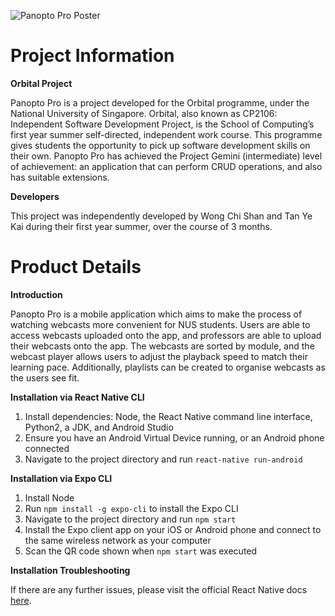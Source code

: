 ![Panopto Pro Poster](https://github.com/chishanw/panoptopro/blob/master/src/assets/PanoptoPro.jpg)

# Project Information
**Orbital Project**

Panopto Pro is a project developed for the Orbital programme, under the National University of Singapore.
Orbital, also known as CP2106: Independent Software Development Project, is the School of Computing’s first year summer self-directed, independent work course.
This programme gives students the opportunity to pick up software development skills on their own.
Panopto Pro has achieved the Project Gemini (intermediate) level of achievement: an application that can perform CRUD operations, and also has suitable extensions.

**Developers**

This project was independently developed by Wong Chi Shan and Tan Ye Kai during their first year summer, over the course of 3 months.

# Product Details
**Introduction**

Panopto Pro is a mobile application which aims to make the process of watching webcasts more convenient for NUS students.
Users are able to access webcasts uploaded onto the app, and professors are able to upload their webcasts onto the app.
The webcasts are sorted by module, and the webcast player allows users to adjust the playback speed to match their learning pace.
Additionally, playlists can be created to organise webcasts as the users see fit.

**Installation via React Native CLI**
1. Install dependencies: Node, the React Native command line interface, Python2, a JDK, and Android Studio
2. Ensure you have an Android Virtual Device running, or an Android phone connected
3. Navigate to the project directory and run `react-native run-android` 

**Installation via Expo CLI**
1. Install Node
2. Run `npm install -g expo-cli` to install the Expo CLI
3. Navigate to the project directory and run `npm start`
4. Install the Expo client app on your iOS or Android phone and connect to the same wireless network as your computer
5. Scan the QR code shown when `npm start` was executed

**Installation Troubleshooting**

If there are any further issues, please visit the official React Native docs [here](https://reactnative.dev/docs/environment-setup).

